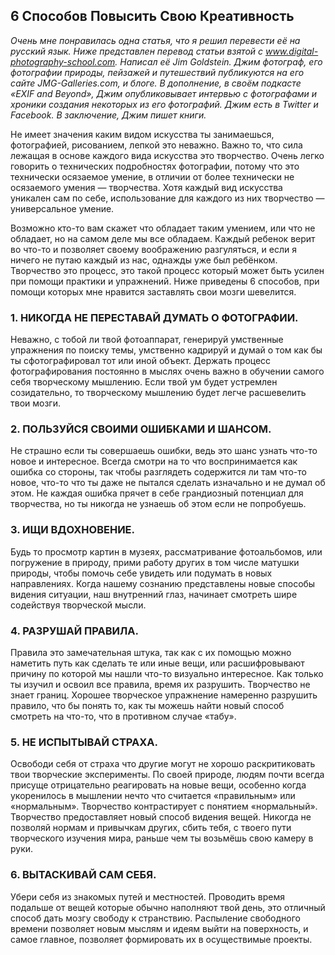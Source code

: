 ## 6 Способов Повысить Свою Креативность

*Очень мне понравилась одна статья, что я решил перевести её на русский язык. Ниже представлен перевод статьи взятой с www.digital-photography-school.com. Написал её Jim Goldstein. Джим фотограф, его фотографии природы, пейзажей и путешествий  публикуются на его сайте JMG-Galleries.com, и блоге. В дополнение, в своём подкасте «EXIF and Beyond»,  Джим опубликовывает  интервью с фотографами и хроники создания некоторых из его фотографий. Джим есть  в Twitter и Facebook. В заключение, Джим пишет книги.*

Не имеет значения каким видом искусства ты занимаешься, фотографией, рисованием, лепкой это неважно. Важно то, что сила лежащая в основе каждого вида искусства это творчество. Очень легко говорить о технических подробностях фотографии, потому что это технически осязаемое умение, в отличии от более технически не осязаемого умения — творчества. Хотя каждый вид искусства уникален сам по себе, использование для каждого из них творчество — универсальное умение.

Возможно кто-то вам скажет что обладает таким умением, или что не обладает, но на самом деле мы все обладаем. Каждый ребенок верит во что-то и позволяет своему воображению разгуляться, и если я ничего не путаю каждый из нас, однажды уже был ребёнком. Творчество это процесс, это такой процесс который может быть усилен при помощи практики и упражнений. Ниже приведены 6 способов, при помощи которых мне нравится заставлять свои мозги шевелится.

### 1. НИКОГДА НЕ ПЕРЕСТАВАЙ ДУМАТЬ О ФОТОГРАФИИ.

Неважно, с тобой ли твой фотоаппарат, генерируй умственные упражнения по поиску темы, умственно кадрируй и думай о том как бы ты сфотографировал тот или иной объект. Держать процесс фотографирования постоянно в мыслях очень важно в обучении самого себя творческому мышлению. Если твой ум будет устремлен созидательно, то творческому мышлению будет легче расшевелить твои мозги.

### 2. ПОЛЬЗУЙСЯ СВОИМИ ОШИБКАМИ И ШАНСОМ.

Не страшно если ты совершаешь ошибки, ведь это шанс узнать что-то новое и интересное. Всегда смотри на то что воспринимается как ошибка со стороны, так чтобы разглядеть содержится ли там что-то новое, что-то что ты даже не пытался сделать изначально и не думал об этом. Не каждая ошибка прячет в себе грандиозный потенциал для творчества, но ты никогда не узнаешь об этом если не попробуешь.

### 3. ИЩИ ВДОХНОВЕНИЕ.

Будь то просмотр картин в музеях, рассматривание фотоальбомов, или погружение в природу, прими работу других в том числе матушки природы, чтобы помочь себе увидеть или подумать в новых направлениях. Когда нашему сознанию представлены новые способы видения ситуации, наш внутренний глаз, начинает смотреть шире содействуя творческой мысли.

### 4. РАЗРУШАЙ ПРАВИЛА.

Правила это замечательная штука, так как с их помощью можно наметить путь как сделать те или иные вещи, или расшифровывают причину по которой мы нашли что-то визуально интересное. Как только ты изучил и освоил все правила, время их разрушить. Творчество не знает границ. Хорошее творческое упражнение намеренно разрушить правило, что бы понять то, как ты можешь найти новый способ смотреть на что-то, что в противном случае «табу».

### 5. НЕ ИСПЫТЫВАЙ СТРАХА.

Освободи себя от страха что другие могут не хорошо раскритиковать твои творческие эксперименты. По своей природе, людям почти всегда присуще отрицательно реагировать на новые вещи, особенно когда укоренилось в мышлении нечто что считается «правильным» или «нормальным». Творчество контрастирует с понятием «нормальный». Творчество предоставляет новый способ видения вещей. Никогда не позволяй нормам и привычкам других,  сбить тебя, с твоего пути творческого изучения мира, раньше чем ты возьмёшь свою камеру в руки.

### 6. ВЫТАСКИВАЙ САМ СЕБЯ.

Убери себя из знакомых путей и местностей. Проводить время подальше от вещей которые обычно наполняют твой день, это отличный способ дать мозгу  свободу к странствию. Распыление свободного времени позволяет новым мыслям и идеям выйти на поверхность, и самое главное, позволяет формировать их в осуществимые проекты.
